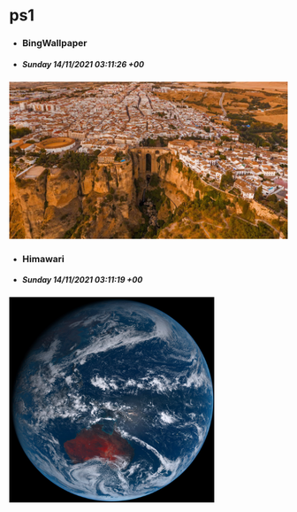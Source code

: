 # ps1

- ### BingWallpaper
- ##### Sunday 14/11/2021 03:11:26 +00
<img src="BingWallpaper/latest.jpg" width="700" height="auto" title="👉  BingWallpaper  👈">


- ### Himawari 
- ##### Sunday 14/11/2021 03:11:19 +00
<img src="Himawari/latest.jpg" width="auto" height="371" title="👉  Himawari  👈">






